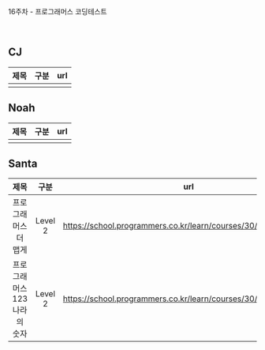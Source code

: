 16주차 - 프로그래머스 코딩테스트

</br>

## CJ

|제목|구분|url|
|:------:|:---:|:---:|
||||


## Noah

| 제목 | 구분 | url |
|:------:|:---:|:---:|
||||

## Santa

|제목|구분|url|
|:------:|:---:|:---:|
|프로그래머스 더 맵게|Level 2|https://school.programmers.co.kr/learn/courses/30/lessons/42626|
|프로그래머스 123나라의 숫자|Level 2|https://school.programmers.co.kr/learn/courses/30/lessons/12899|